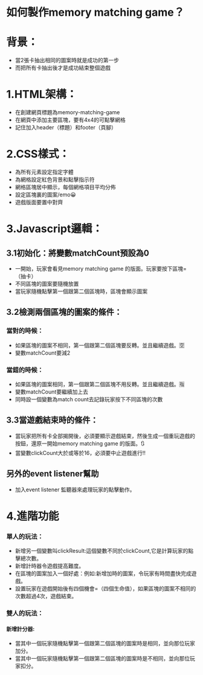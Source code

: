 # 如何製作memory matching game？
# 背景：
- 當2張卡抽出相同的圖案時就是成功的第一步
- 而把所有卡抽出後才是成功結束整個遊戲
# 1.HTML架構：
- 在創建網頁標題為memory-matching-game
- 在網頁中添加主要區塊，要有4x4的可點擊網格
- 記住加入header（標題）和footer（頁腳）
# 2.CSS樣式：
- 為所有元素設定指定字體
- 為網格設定紅色背景和點擊指示符
- 網格區塊居中顯示，每個網格項目平均分佈
- 設定區塊裏的圖案/emo😀
- 遊戲版面要置中對齊
# 3.Javascript邏輯：
## 3.1初始化：將變數matchCount預設為0
- 一開始，玩家會看見memory matching game 的版面。玩家要按下區塊=（抽卡）
- 不同區塊的圖案要隨機放置
- 當玩家隨機點擊第一個跟第二個區塊時，區塊會顯示圖案
## 3.2檢測兩個區塊的圖案的條件：
### 當對的時候：
- 如果區塊的圖案不相同，第一個跟第二個區塊要反轉。並且繼續遊戲。🈳
- 變數matchCount要減2
### 當錯的時候：
- 如果區塊的圖案相同，第一個跟第二個區塊不用反轉。並且繼續遊戲。🈯
- 變數matchCount要繼續加上去
- 同時設一個變數為match count去記錄玩家按下不同區塊的次數
## 3.3當遊戲結束時的條件：
- 當玩家把所有卡全部揭開後，必須要顯示遊戲結束，然後生成一個重玩遊戲的按鈕，還原一開始memory matching game 的版面。🔃
- 當變數clickCount大於或等於16，必須要中止遊戲進行‼️
## 另外的event listener幫助
- 加入event listener 監聽器來處理玩家的點擊動作。
# 4.進階功能
### 單人的玩法：
- 新增另一個變數叫clickResult:這個變數不同於clickCount,它是計算玩家的點擊總次數。
- 新增計時器令遊戲提高難度。
- 在區塊的圖案加入一個好處：例如:新增加時的圖案，令玩家有時間盡快完成遊戲。
- 設置玩家在遊戲開始後有四個機會=（四個生命值），如果區塊的圖案不相同的次數超過4次，遊戲結束。
### 雙人的玩法：
#### 新增計分器:
- 當其中一個玩家隨機點擊第一個跟第二個區塊的圖案時是相同，並向那位玩家加分。
- 當其中一個玩家隨機點擊第一個跟第二個區塊的圖案時是不相同，並向那位玩家扣分。
